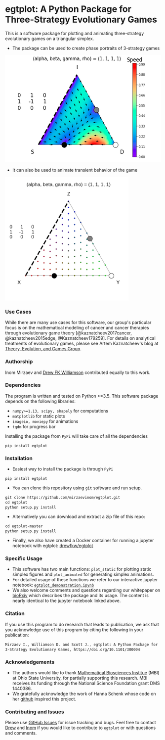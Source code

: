 # egtplot: A Python Package for Three-Strategy Evolutionary Games

This is a software package for plotting and animating three-strategy evolutionary games on a triangular simplex.
* The package can be used to create phase portraits of 3-strategy games

<img src="images/example_simplex.png" width="528" height="346" />

* It can also be used to animate transient behavior of the game  

<img src="images/animation_1.gif" width="400" height="400" />

### Use Cases

While there are many use cases for this software, our group's particular focus is on the mathematical modeling of cancer and cancer therapies through evolutionary game theory [@kaznatcheev2017cancer, @kaznatcheev2015edge, @Kaznatcheev179259]. For details on analytical treatments of evolutionary games, please see Artem Kaznatcheev's blog at [Theory, Evolution, and Games Group](https://egtheory.wordpress.com/).

### Authorship

Inom Mirzaev and [Drew FK Williamson](https://github.com/drew-williamson) contributed equally to this work.

### Dependencies

The program is written and tested on Python >=3.5. This software package depends on the following libraries:

* `numpy>=1.13, scipy, shapely` for computations
* `matplotlib` for static plots
* `imageio, moviepy` for animations
* `tqdm` for progress bar

Installing the package from `PyPi` will take care of all the dependencies
```
pip install egtplot
```
### Installation

* Easiest way to install the package is through `PyPi`
```
pip install egtplot
```

* You can clone this repository using `git` software and run setup.
```
git clone https://github.com/mirzaevinom/egtplot.git
cd egtplot
python setup.py install
```

* Alternatively you can download and extract a zip file of this repo:
```
cd egtplot-master
python setup.py install
```

* Finally, we also have created a Docker container for running a jupyter notebook with egtplot:
[drewfkw/egtplot](https://hub.docker.com/r/drewfkw/egtplot/)

### Specific Usage
* This software has two main functions: `plot_static` for plotting static simplex figures and `plot_animated` for generating simplex animations.
* For detailed usage of these functions we refer to our interactive jupyter notebook: [`egtplot_demonstration.ipynb`](egtplot_demonstration.ipynb)
* We also welcome comments and questions regarding our whitepaper on [bioRxiv](https://www.biorxiv.org/content/early/2018/04/12/300004) which describes the package and its usage. The content is nearly identical to the jupyter notebook linked above.

### Citation
If you use this program to do research that leads to publication, we ask that you acknowledge use of this program by citing the following in your publication:

```
Mirzaev I., Williamson D. and Scott J., egtplot: A Python Package for 3-Strategy Evolutionary Games, https://doi.org/10.1101/300004
```

### Acknowledgements

* The authors would like to thank [Mathematical Biosciences Institue](http://mbi.osu.edu) (MBI) at Ohio State University, for partially supporting this research. MBI receives its funding through the National Science Foundation grant DMS 1440386.
* We gratefully acknowledge the work of Hanna Schenk whose code on her [github](https://github.com/HannaSchenk/RQchaos) inspired this project.

### Contributing and Issues
Please use [GitHub Issues](https://github.com/mirzaevinom/egtplot/issues) for issue tracking and bugs. Feel free to contact [Drew](https://github.com/drew-williamson) and [Inom](https://github.com/mirzaevinom) if you would like to contribute to `egtplot` or with questions and comments.
